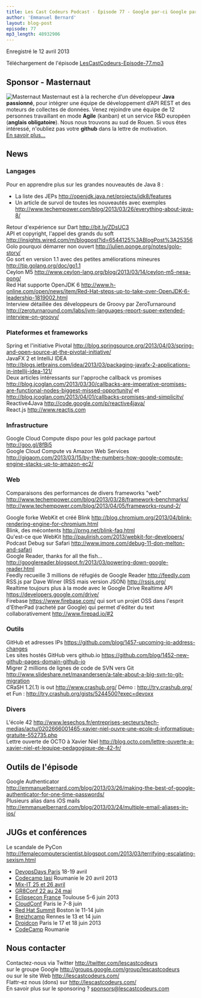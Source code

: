 ```yaml
---
title: Les Cast Codeurs Podcast - Episode 77 - Google par-ci Google par là
author: 'Emmanuel Bernard'
layout: blog-post
episode: 77
mp3_length: 48932906
---
```

Enregistré le 12 avril 2013

Téléchargement de l'épisode [LesCastCodeurs-Episode-77.mp3](http://traffic.libsyn.com/lescastcodeurs/LesCastCodeurs-Episode-77.mp3)

## Sponsor - Masternaut

<p class="sponsor">
<img src="/images/promo/sponsors/logo-masternaut-200px.jpg" alt="Masternaut" />
Masternaut est à la recherche d’un développeur <b>Java passionné</b>, pour intégrer une équipe
de développement d’API REST et des moteurs de collectes de données. Venez rejoindre une équipe
de 12 personnes travaillant en mode <b>Agile</b> (kanban) et un service R&D européen (<b>anglais obligatoire</b>).
Nous nous trouvons au sud de Rouen. Si vous êtes intéressé, n'oubliez pas votre <b>github</b> dans la lettre
de motivation.  
<br/>
<a href="http://www.express-board.fr/offre-d-emploi/h-f-ingenieur-de-developpement-java-spring/dc73938c3d8854c7013dda618bd0001f">En savoir plus...</a>
</p>

## News

### Langages

Pour en apprendre plus sur les grandes nouveautés de Java 8 :

- La liste des JEPs <http://openjdk.java.net/projects/jdk8/features>
- Un article de survol de toutes les nouveautés avec exemples  
<http://www.techempower.com/blog/2013/03/26/everything-about-java-8/>

Retour d'expérience sur Dart <http://bit.ly/ZDsUC3>  
API et copyright, l'appel des grands du soft <http://insights.wired.com/m/blogpost?id=6544125%3ABlogPost%3A25356>  
Golo pourquoi démarrer non ouvert <http://julien.ponge.org/notes/golo-story/>  
Go sort en version 1.1 avec des petites améliorations mineures <http://tip.golang.org/doc/go1.1>  
Ceylon M5 <http://www.ceylon-lang.org/blog/2013/03/14/ceylon-m5-nesa-pong/>  
Red Hat supporte OpenJDK 6 <http://www.h-online.com/open/news/item/Red-Hat-steps-up-to-take-over-OpenJDK-6-leadership-1819002.html>  
Interview détaillée des développeurs de Groovy par ZeroTurnaround <http://zeroturnaround.com/labs/jvm-languages-report-super-extended-interview-on-groovy/>

### Plateformes et frameworks

Spring et l'initiative Pivotal <http://blog.springsource.org/2013/04/03/spring-and-open-source-at-the-pivotal-initiative/>  
JavaFX 2 et IntelliJ IDEA <http://blogs.jetbrains.com/idea/2013/03/packaging-javafx-2-applications-in-intellij-idea-121/>   
Deux articles intéressants sur l'approche callback vs promises <http://blog.jcoglan.com/2013/03/30/callbacks-are-imperative-promises-are-functional-nodes-biggest-missed-opportunity/> et <http://blog.jcoglan.com/2013/04/01/callbacks-promises-and-simplicity/>  
Reactive4Java <http://code.google.com/p/reactive4java/>  
React.js <http://www.reactjs.com>  

### Infrastructure

Google Cloud Compute dispo pour les gold package partout <http://goo.gl/8fBj5>  
Google Cloud Compute vs Amazon Web Services <http://gigaom.com/2013/03/15/by-the-numbers-how-google-compute-engine-stacks-up-to-amazon-ec2/>  

### Web

Comparaisons des performances de divers frameworks "web"  
<http://www.techempower.com/blog/2013/03/28/framework-benchmarks/>  
<http://www.techempower.com/blog/2013/04/05/frameworks-round-2/>  

Google forke WebKit et créé Blink <http://blog.chromium.org/2013/04/blink-rendering-engine-for-chromium.html>  
Blink, des mécontents <http://prng.net/blink-faq.html>  
Qu'est-ce que WebKit <http://paulirish.com/2013/webkit-for-developers/>  
Podcast Debug sur Safari <http://www.imore.com/debug-11-don-melton-and-safari>  
Google Reader, thanks for all the fish... <http://googlereader.blogspot.fr/2013/03/powering-down-google-reader.html>  
Feedly recueille 3 millions de réfugiés de Google Reader <http://feedly.com>  
RSS.js par Dave Winer (RSS mais version JSON) <http://rssjs.org/>  
Realtime toujours plus à la mode avec le Google Drive Realtime API <https://developers.google.com/drive/>  
Firebase <https://www.firebase.com/> qui sort un projet OSS dans l'esprit d'EtherPad (racheté par Google) qui permet d'éditer du text collaborativement <http://www.firepad.io/#2>  

### Outils

GitHub et adresses IPs <https://github.com/blog/1457-upcoming-ip-address-changes>   
Les sites hostés GitHub vers github.io <https://github.com/blog/1452-new-github-pages-domain-github-io>  
Migrer 2 millions de lignes de code de SVN vers Git <http://www.slideshare.net/maxandersen/a-tale-about-a-big-svn-to-git-migration>  
CRaSH 1.2(.1) is out <http://www.crashub.org/> Démo : <http://try.crashub.org/> et Fun : <http://try.crashub.org/gists/5244500?exec=devoxx>  

### Divers

L'école 42 <http://www.lesechos.fr/entreprises-secteurs/tech-medias/actu/0202666001465-xavier-niel-ouvre-une-ecole-d-informatique-gratuite-552735.php>  
Lettre ouverte de OCTO à Xavier Niel <http://blog.octo.com/lettre-ouverte-a-xavier-niel-et-lequipe-pedagogique-de-42-fr/>  

## Outils de l'épisode

Google Authenticator <http://emmanuelbernard.com/blog/2013/03/26/making-the-best-of-google-authenticator-for-one-time-passwords/>  
Plusieurs alias dans iOS mails <http://emmanuelbernard.com/blog/2013/03/24/multiple-email-aliases-in-ios/>  

## JUGs et conférences

Le scandale de PyCon <http://femalecomputerscientist.blogspot.com/2013/03/terrifying-escalating-sexism.html>  

- [DevopsDays Paris](http://devopsdays.org/events/2013-paris/) 18-19 avril
- [Codecamp Iasi](http://iasi.codecamp.ro/) Roumanie le 20 avril 2013
- [Mix-IT 25 et 26 avril](http://www.mix-it.fr/article/31/breaking-news-mix-it-2013-aura-lieu-les-25-et-26)  
- [GR8Conf 22 au 24 mai](http://gr8conf.eu/index)
- [Eclipsecon France](http://www.eclipsecon.org/france2013/) Toulouse 5-6 juin 2013
- [CloudConf](http://www.cloudconf.eu) Paris le 7-8 juin
- [Red Hat Summit](http://www.redhat.com/summit/) Boston le 11-14 juin
- [Breizhcamp](http://www.breizhcamp.org) Rennes le 13 et 14 juin
- [Droidcon](http://fr.droidcon.com/2013/) Paris le 17 et 18 juin 2013
- [CodeCamp](http://codecamp.ro) Roumanie

## Nous contacter

Contactez-nous via Twitter <http://twitter.com/lescastcodeurs>  
sur le groupe Google <http://groups.google.com/group/lescastcodeurs>  
ou sur le site Web <http://lescastcodeurs.com/>  
Flattr-ez nous (dons) sur <http://lescastcodeurs.com/>  
En savoir plus sur le sponsoring ? [sponsors@lescastcodeurs.com](mailto:sponsors@lescastcodeurs.com)
